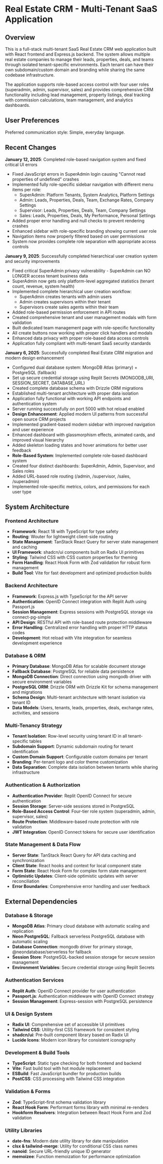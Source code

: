 # Real Estate CRM - Multi-Tenant SaaS Application

## Overview

This is a full-stack multi-tenant SaaS Real Estate CRM web application built with React frontend and Express.js backend. The system allows multiple real estate companies to manage their leads, properties, deals, and teams through isolated tenant-specific environments. Each tenant can have their own subdomain/custom domain and branding while sharing the same codebase infrastructure.

The application supports role-based access control with four user roles (superadmin, admin, supervisor, sales) and provides comprehensive CRM functionality including lead management, property listings, deal tracking with commission calculations, team management, and analytics dashboards.

## User Preferences

Preferred communication style: Simple, everyday language.

## Recent Changes

**January 12, 2025**: Completed role-based navigation system and fixed critical UI errors
- Fixed JavaScript errors in SuperAdmin login causing "Cannot read properties of undefined" crashes
- Implemented fully role-specific sidebar navigation with different menu items per role:
  * SuperAdmin: Platform Tenants, System Analytics, Platform Settings
  * Admin: Leads, Properties, Deals, Team, Exchange Rates, Company Settings
  * Supervisor: Leads, Properties, Deals, Team, Company Settings
  * Sales: Leads, Properties, Deals, My Performance, Personal Settings
- Added proper error handling and null checks to prevent rendering crashes
- Enhanced sidebar with role-specific branding showing current user role
- Navigation items now properly filtered based on user permissions
- System now provides complete role separation with appropriate access controls

**January 9, 2025**: Successfully completed hierarchical user creation system and security improvements
- Fixed critical SuperAdmin privacy vulnerability - SuperAdmin can NO LONGER access tenant business data
- SuperAdmin now gets only platform-level aggregated statistics (tenant count, revenue, system health)
- Implemented complete hierarchical user creation workflow:
  * SuperAdmin creates tenants with admin users
  * Admin creates supervisors within their tenant
  * Supervisors create sales agents within their team
- Added role-based permission enforcement in API routes
- Created comprehensive tenant and user management modals with form validation
- Built dedicated team management page with role-specific functionality
- All create buttons now working with proper click handlers and modals
- Enhanced data privacy with proper role-based data access controls
- Application fully compliant with multi-tenant SaaS security standards

**January 6, 2025**: Successfully completed Real Estate CRM migration and modern design enhancement
- Configured dual database system: MongoDB Atlas (primary) + PostgreSQL (fallback)
- Set up secure credential storage using Replit Secrets (MONGODB_URI, SESSION_SECRET, DATABASE_URL)
- Created complete database schema with Drizzle ORM migrations
- Established multi-tenant architecture with proper data isolation
- Application fully functional with working API endpoints and authentication system
- Server running successfully on port 5000 with hot reload enabled
- **Design Enhancement**: Applied modern UI patterns from successful open source CRM projects
- Implemented gradient-based modern sidebar with improved navigation and user experience
- Enhanced dashboard with glassmorphism effects, animated cards, and improved visual hierarchy
- Added skeleton loading states and hover animations for better user feedback
- **Role-Based System**: Implemented complete role-based dashboard system
- Created four distinct dashboards: SuperAdmin, Admin, Supervisor, and Sales roles
- Added URL-based role routing (/admin, /supervisor, /sales, /superadmin)
- Implemented role-specific metrics, colors, and permissions for each user type

## System Architecture

### Frontend Architecture
- **Framework**: React 18 with TypeScript for type safety
- **Routing**: Wouter for lightweight client-side routing
- **State Management**: TanStack React Query for server state management and caching
- **UI Framework**: shadcn/ui components built on Radix UI primitives
- **Styling**: Tailwind CSS with CSS custom properties for theming
- **Form Handling**: React Hook Form with Zod validation for robust form management
- **Build Tool**: Vite for fast development and optimized production builds

### Backend Architecture
- **Framework**: Express.js with TypeScript for the API server
- **Authentication**: OpenID Connect integration with Replit Auth using Passport.js
- **Session Management**: Express sessions with PostgreSQL storage via connect-pg-simple
- **API Design**: RESTful API with role-based route protection middleware
- **Error Handling**: Centralized error handling with proper HTTP status codes
- **Development**: Hot reload with Vite integration for seamless development experience

### Database & ORM
- **Primary Database**: MongoDB Atlas for scalable document storage
- **Fallback Database**: PostgreSQL for reliable data persistence  
- **MongoDB Connection**: Direct connection using mongodb driver with secure environment variables
- **PostgreSQL ORM**: Drizzle ORM with Drizzle Kit for schema management and migrations
- **Schema Design**: Multi-tenant architecture with tenant isolation via tenant ID
- **Data Models**: Users, tenants, leads, properties, deals, exchange rates, activities, and sessions

### Multi-Tenancy Strategy
- **Tenant Isolation**: Row-level security using tenant ID in all tenant-specific tables
- **Subdomain Support**: Dynamic subdomain routing for tenant identification
- **Custom Domain Support**: Configurable custom domains per tenant
- **Branding**: Per-tenant logo and color theme customization
- **Data Separation**: Complete data isolation between tenants while sharing infrastructure

### Authentication & Authorization
- **Authentication Provider**: Replit OpenID Connect for secure authentication
- **Session Storage**: Server-side sessions stored in PostgreSQL
- **Role-Based Access Control**: Four-tier role system (superadmin, admin, supervisor, sales)
- **Route Protection**: Middleware-based route protection with role validation
- **JWT Integration**: OpenID Connect tokens for secure user identification

### State Management & Data Flow
- **Server State**: TanStack React Query for API data caching and synchronization
- **Client State**: React hooks and context for local component state
- **Form State**: React Hook Form for complex form state management
- **Optimistic Updates**: Client-side optimistic updates with server reconciliation
- **Error Boundaries**: Comprehensive error handling and user feedback

## External Dependencies

### Database & Storage
- **MongoDB Atlas**: Primary cloud database with automatic scaling and replication
- **Neon PostgreSQL**: Fallback serverless PostgreSQL database with automatic scaling
- **Database Connection**: mongodb driver for primary storage, @neondatabase/serverless for fallback
- **Session Store**: PostgreSQL-backed session storage for secure session management
- **Environment Variables**: Secure credential storage using Replit Secrets

### Authentication Services
- **Replit Auth**: OpenID Connect provider for user authentication
- **Passport.js**: Authentication middleware with OpenID Connect strategy
- **Session Management**: Express-session with PostgreSQL persistence

### UI & Design System
- **Radix UI**: Comprehensive set of accessible UI primitives
- **Tailwind CSS**: Utility-first CSS framework for consistent styling
- **shadcn/ui**: Pre-built component library based on Radix UI
- **Lucide Icons**: Modern icon library for consistent iconography

### Development & Build Tools
- **TypeScript**: Static type checking for both frontend and backend
- **Vite**: Fast build tool with hot module replacement
- **ESBuild**: Fast JavaScript bundler for production builds
- **PostCSS**: CSS processing with Tailwind CSS integration

### Validation & Forms
- **Zod**: TypeScript-first schema validation library
- **React Hook Form**: Performant forms library with minimal re-renders
- **Hookform Resolvers**: Integration between React Hook Form and Zod validation

### Utility Libraries
- **date-fns**: Modern date utility library for date manipulation
- **clsx & tailwind-merge**: Utility for conditional CSS class names
- **nanoid**: Secure URL-friendly unique ID generator
- **memoizee**: Function memoization for performance optimization